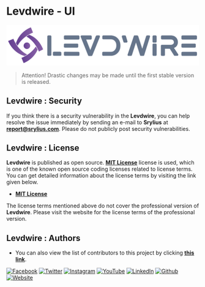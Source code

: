 # Levdwire - UI

<p align="center">
  <picture>
    <source media="(prefers-color-scheme: dark)" srcset="https://raw.githubusercontent.com/levdwire/design/f9cd3abe682bae4124b8f7c65089462a35c83396/Logo/RGB/SVG/levdwire-dark.svg">
    <source media="(prefers-color-scheme: light)" srcset="https://raw.githubusercontent.com/levdwire/design/f9cd3abe682bae4124b8f7c65089462a35c83396/Logo/RGB/SVG/levdwire-light.svg">
    <img alt="Levdwire" src="https://raw.githubusercontent.com/levdwire/design/f9cd3abe682bae4124b8f7c65089462a35c83396/Logo/RGB/SVG/levdwire-light.svg">
  </picture>
</p>

> Attention! Drastic changes may be made until the first stable version is released.

## Levdwire : Security
If you think there is a security vulnerability in the **Levdwire**, you can help resolve the
issue immediately by sending an e-mail to **Srylius** at **<report@srylius.com>**. Please do
not publicly post security vulnerabilities.

## Levdwire : License
**Levdwire** is published as open source. **[MIT License](license.md)** license is used, which
is one of the known open source coding licenses related to license terms. You can get detailed information
about the license terms by visiting the link given below.

- **[MIT License](license.md)**

The license terms mentioned above do not cover the professional version of **Levdwire**. Please visit the website for the license terms of the professional version.

## Levdwire : Authors
- You can also view the list of contributors to this project by clicking **[this link](https://github.com/levdwire/levdwire/graphs/contributors)**.

[![Facebook](https://img.shields.io/static/v1?message=srylius&style=for-the-badge&logo=facebook&labelColor=1367d4&color=1877F2&logoColor=white&label=%20)](https://facebook.com/srylius)
[![Twitter](https://img.shields.io/static/v1?message=srylius&style=for-the-badge&logo=x&labelColor=1886c9&color=1DA1F2&logoColor=white&label=%20)](https://twitter.com/srylius)
[![Instagram](https://img.shields.io/static/v1?message=srylius&style=for-the-badge&logo=instagram&labelColor=ad2491&color=C32AA3&logoColor=white&label=%20)](https://instagram.com/srylius)
[![YouTube](https://img.shields.io/static/v1?message=srylius&style=for-the-badge&logo=youtube&labelColor=b30202&color=FF0000&logoColor=white&label=%20)](https://youtube.com/@srylius)
[![LinkedIn](https://img.shields.io/static/v1?message=srylius&style=for-the-badge&logo=linkedin&labelColor=0856a3&color=0A66C2&logoColor=white&label=%20)](https://linkedin.com/company/srylius)
[![Github](https://img.shields.io/static/v1?message=srylius&style=for-the-badge&logo=github&labelColor=0f0f0f&color=161717&logoColor=white&label=%20)](https://github.com/srylius)
[![Website](https://img.shields.io/static/v1?message=srylius&style=for-the-badge&logo=dribbble&labelColor=cc5c33&color=eb6a3b&logoColor=white&label=%20)](https://srylius.com)
